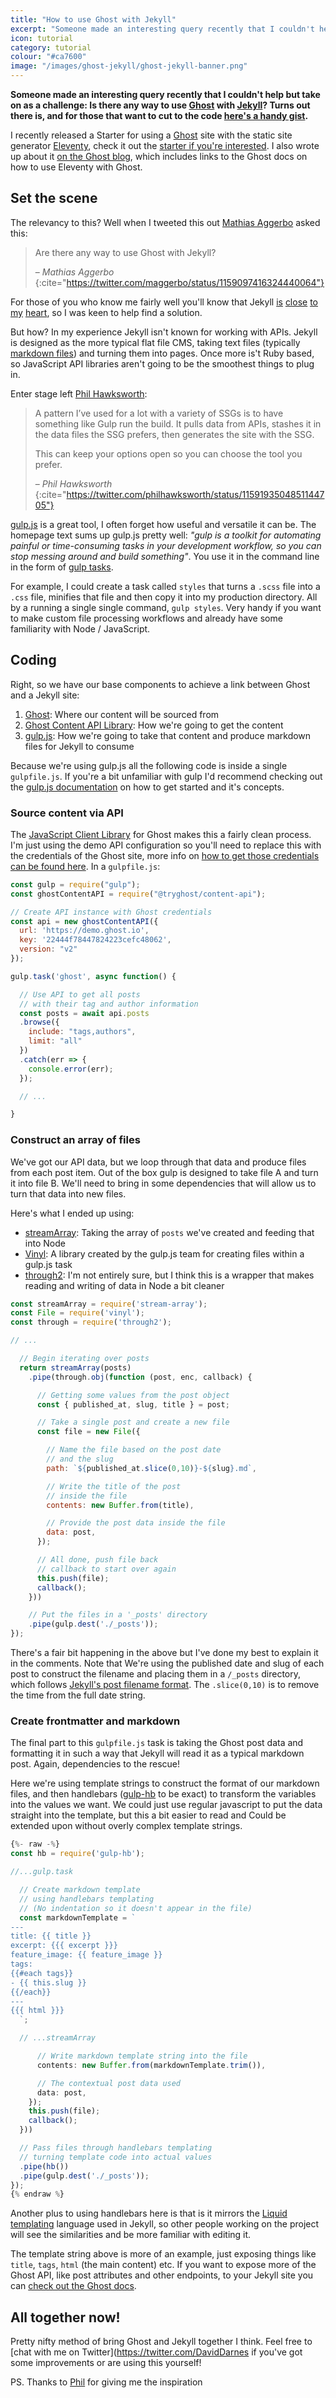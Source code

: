 ```yaml
---
title: "How to use Ghost with Jekyll"
excerpt: "Someone made an interesting query recently that I couldn't help but take on as a challenge: Is there any way to use [Ghost](https://ghost.org) with [Jekyll](https://jekyllrb.com)?"
icon: tutorial
category: tutorial
colour: "#ca7600"
image: "/images/ghost-jekyll/ghost-jekyll-banner.png"
---
```



**Someone made an interesting query recently that I couldn't help but take on as a challenge: Is there any way to use [Ghost](https://ghost.org) with [Jekyll](https://jekyllrb.com)? Turns out there is, and for those that want to cut to the code [here's a handy gist](https://gist.github.com/daviddarnes/eb956c1a8b57f4249ea57516b06ca89e).**

I recently released a Starter for using a [Ghost](https://ghost.org) site with the static site generator [Eleventy](https://11ty.io), check it out the [starter if you're interested](https://github.com/TryGhost/eleventy-starter-ghost/). I also wrote up about it [on the Ghost blog](https://ghost.org/blog/eleventy/), which includes links to the Ghost docs on how to use Eleventy with Ghost.

## Set the scene

The relevancy to this? Well when I tweeted this out [Mathias Aggerbo](https://twitter.com/maggerbo) asked this:
> Are there any way to use Ghost with Jekyll?
>
> – <cite>Mathias Aggerbo</cite>
{:cite="https://twitter.com/maggerbo/status/1159097416324440064"}

For those of you who know me fairly well you'll know that Jekyll [is](https://www.siteleaf.com/blog/making-your-first-jekyll-theme-part-1/) [close](https://david.darn.es/2017/07/25/adding-heading-links-to-your-jekyll-blog/) [to](https://webdesign.tutsplus.com/tutorials/how-to-create-and-publish-a-jekyll-theme-gem--cms-27475) [my](https://david.darn.es/2016/05/17/jekyll-conf-lightning-talk/) [heart](https://alembic.darn.es/), so I was keen to help find a solution.

But how? In my experience Jekyll isn't known for working with APIs. Jekyll is designed as the more typical flat file CMS, taking text files (typically [markdown files](https://jekyllrb.com/docs/step-by-step/08-blogging/)) and turning them into pages. Once more is't Ruby based, so JavaScript API libraries aren't going to be the smoothest things to plug in.

Enter stage left [Phil Hawksworth](https://twitter.com/philhawksworth):
> A pattern I’ve used for a lot with a variety of SSGs is to have something like Gulp run the build. It pulls data from APIs, stashes it in the data files the SSG prefers, then generates the site with the SSG.
>
> This can keep your options open so you can choose the tool you prefer.
>
> – <cite>Phil Hawksworth</cite>
{:cite="https://twitter.com/philhawksworth/status/1159193504851144705"}

[gulp.js](https://gulpjs.com/) is a great tool, I often forget how useful and versatile it can be. The homepage text sums up gulp.js pretty well: _"gulp is a toolkit for automating painful or time-consuming tasks in your development workflow, so you can stop messing around and build something"_. You use it in the command line in the form of [gulp tasks](https://gulpjs.com/docs/en/getting-started/creating-tasks).

For example, I could create a task called `styles` that turns a `.scss` file into a `.css` file, minifies that file and then copy it into my production directory. All by a running a single single command, `gulp styles`. Very handy if you want to make custom file processing workflows and already have some familiarity with Node / JavaScript.

## Coding

Right, so we have our base components to achieve a link between Ghost and a Jekyll site:
1. [Ghost](https://ghost.org): Where our content will be sourced from
1. [Ghost Content API Library](https://ghost.org/docs/api/v2/javascript/): How we're going to get the content
1. [gulp.js](https://gulpjs.com): How we're going to take that content and produce markdown files for Jekyll to consume

Because we're using gulp.js all the following code is inside a single `gulpfile.js`. If you're a bit unfamiliar with gulp I'd recommend checking out the [gulp.js documentation](https://gulpjs.com/docs/en/getting-started/quick-start) on how to get started and it's concepts.

### Source content via API

The [JavaScript Client Library](https://www.npmjs.com/package/@tryghost/content-api) for Ghost makes this a fairly clean process. I'm just using the demo API configuration so you'll need to replace this with the credentials of the Ghost site, more info on [how to get those credentials can be found here](https://ghost.org/docs/api/v2/javascript/content/#authentication). In a `gulpfile.js`:

``` js
const gulp = require("gulp");
const ghostContentAPI = require("@tryghost/content-api");

// Create API instance with Ghost credentials
const api = new ghostContentAPI({
  url: 'https://demo.ghost.io',
  key: '22444f78447824223cefc48062',
  version: "v2"
});

gulp.task('ghost', async function() {

  // Use API to get all posts
  // with their tag and author information
  const posts = await api.posts
  .browse({
    include: "tags,authors",
    limit: "all"
  })
  .catch(err => {
    console.error(err);
  });

  // ...

}
```

### Construct an array of files

We've got our API data, but we loop through that data and produce files from each post item. Out of the box gulp is designed to take file A and turn it into file B. We'll need to bring in some dependencies that will allow us to turn that data into new files.

Here's what I ended up using:
- [streamArray](https://www.npmjs.com/package/stream-array): Taking the array of `posts` we've created and feeding that into Node
- [Vinyl](https://www.npmjs.com/package/vinyl): A library created by the gulp.js team for creating files within a gulp.js task
- [through2](https://www.npmjs.com/package/through2): I'm not entirely sure, but I think this is a wrapper that makes reading and writing of data in Node a bit cleaner

``` js
const streamArray = require('stream-array');
const File = require('vinyl');
const through = require('through2');

// ...

  // Begin iterating over posts
  return streamArray(posts)
    .pipe(through.obj(function (post, enc, callback) {

      // Getting some values from the post object
      const { published_at, slug, title } = post;

      // Take a single post and create a new file
      const file = new File({

        // Name the file based on the post date
        // and the slug
        path: `${published_at.slice(0,10)}-${slug}.md`,

        // Write the title of the post
        // inside the file
        contents: new Buffer.from(title),

        // Provide the post data inside the file
        data: post,
      });

      // All done, push file back
      // callback to start over again
      this.push(file);
      callback();
    }))

    // Put the files in a '_posts' directory
    .pipe(gulp.dest('./_posts'));
});
```

There's a fair bit happening in the above but I've done my best to explain it in the comments. Note that We're using the published date and slug of each post to construct the filename and placing them in a `/_posts` directory, which follows [Jekyll's post filename format](https://jekyllrb.com/docs/posts/#creating-posts). The `.slice(0,10)` is to remove the time from the full date string.

### Create frontmatter and markdown

The final part to this `gulpfile.js` task is taking the Ghost post data and formatting it in such a way that Jekyll will read it as a typical markdown post. Again, dependencies to the rescue!

Here we're using template strings to construct the format of our markdown files, and then handlebars ([gulp-hb](https://www.npmjs.com/package/gulp-hb) to be exact) to transform the variables into the values we want. We could just use regular javascript to put the data straight into the template, but this a bit easier to read and Could be extended upon without overly complex template strings.

``` js
{%- raw -%}
const hb = require('gulp-hb');

//...gulp.task

  // Create markdown template
  // using handlebars templating
  // (No indentation so it doesn't appear in the file)
  const markdownTemplate = `
---
title: {{ title }}
excerpt: {{{ excerpt }}}
feature_image: {{ feature_image }}
tags:
{{#each tags}}
- {{ this.slug }}
{{/each}}
---
{{{ html }}}
  `;

  // ...streamArray

      // Write markdown template string into the file
      contents: new Buffer.from(markdownTemplate.trim()),

      // The contextual post data used
      data: post,
    });
    this.push(file);
    callback();
  }))

  // Pass files through handlebars templating
  // turning template code into actual values
  .pipe(hb())
  .pipe(gulp.dest('./_posts'));
});
{% endraw %}
```

Another plus to using handlebars here is that is it mirrors the [Liquid templating](https://shopify.github.io/liquid/) language used in Jekyll, so other people working on the project will see the similarities and be more familiar with editing it.

The template string above is more of an example, just exposing things like `title`, `tags`, `html` (the main content) etc. If you want to expose more of the Ghost API, like post attributes and other endpoints, to your Jekyll site you can [check out the Ghost docs](https://ghost.org/docs/api/v2/content/#endpoints).

## All together now!

<script src="https://gist.github.com/daviddarnes/eb956c1a8b57f4249ea57516b06ca89e.js"></script>

Pretty nifty method of bring Ghost and Jekyll together I think. Feel free to [chat with me on Twitter](https://twitter.com/DavidDarnes if you've got some improvements or are using this yourself!

PS. Thanks to [Phil](https://twitter.com/philhawksworth) for giving me the inspiration

